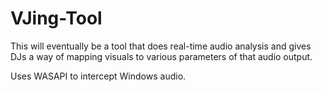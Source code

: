# VJing-Tool
This will eventually be a tool that does real-time audio analysis and gives DJs a way of mapping visuals to various parameters of that audio output.

Uses WASAPI to intercept Windows audio.
